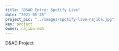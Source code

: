 ```yaml
---
title: "D&AD Entry: Spotify Live"
date: "2021-05-25"
project_pic: "../images/spotify-live-najiba.jpg"
key: project
owner: najiba-noh
---
```

D&AD Project
